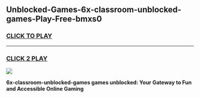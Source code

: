 
## Unblocked-Games-6x-classroom-unblocked-games-Play-Free-bmxs0
<h3>
<a href="https://premium76.site?title=6x-classroom-unblocked-games&ref=24M">CLICK TO PLAY</a></h3>
<hr>

<h3>
<a href="https://premium76.site?title=6x-classroom-unblocked-games&ref=24M">CLICK 2 PLAY</a>
  
</h3>

<a href="https://premium76.site?title=6x-classroom-unblocked-games&ref=24M"><img src="https://clearcache.store/games.png"></a>


**6x-classroom-unblocked-games games unblocked: Your Gateway to Fun and Accessible Online Gaming**
